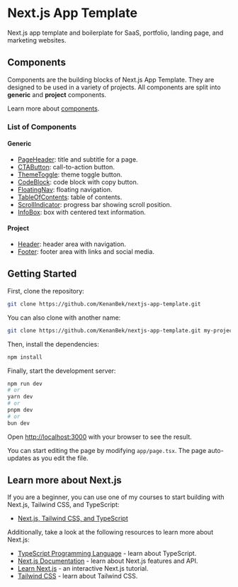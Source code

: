 # Next.js App Template

Next.js app template and boilerplate for SaaS, portfolio, landing page, and marketing websites.

## Components

Components are the building blocks of Next.js App Template. They are designed to be used in a variety of projects. All components are split into **generic** and **project** components.

Learn more about [components](https://github.com/KenanBek/nextjs-app-template/wiki#components).

### List of Components

#### Generic

- [PageHeader](https://github.com/KenanBek/nextjs-app-template/wiki/PageHeader): title and subtitle for a page.
- [CTAButton](https://github.com/KenanBek/nextjs-app-template/wiki/CTAButton): call-to-action button.
- [ThemeToggle](https://github.com/KenanBek/nextjs-app-template/wiki/ThemeToggle): theme toggle button.
- [CodeBlock](https://github.com/KenanBek/nextjs-app-template/wiki/CodeBlock): code block with copy button.
- [FloatingNav](https://github.com/KenanBek/nextjs-app-template/wiki/FloatingNav): floating navigation.
- [TableOfContents](https://github.com/KenanBek/nextjs-app-template/wiki/TableOfContents): table of contents.
- [ScrollIndicator](https://github.com/KenanBek/nextjs-app-template/wiki/ScrollIndicator): progress bar showing scroll position.
- [InfoBox](https://github.com/KenanBek/nextjs-app-template/wiki/InfoBox): box with centered text information.

#### Project

- [Header](https://github.com/KenanBek/nextjs-app-template/wiki/Header): header area with navigation.
- [Footer](https://github.com/KenanBek/nextjs-app-template/wiki/Footer): footer area with links and social media.

## Getting Started

First, clone the repository:

```bash
git clone https://github.com/KenanBek/nextjs-app-template.git
```

You can also clone with another name:

```bash
git clone https://github.com/KenanBek/nextjs-app-template.git my-project
```

Then, install the dependencies:

```bash
npm install
```

Finally, start the development server:

```bash
npm run dev
# or
yarn dev
# or
pnpm dev
# or
bun dev
```

Open [http://localhost:3000](http://localhost:3000) with your browser to see the result.

You can start editing the page by modifying `app/page.tsx`. The page auto-updates as you edit the file.

## Learn more about Next.js

If you are a beginner, you can use one of my courses to start building with Next.js, Tailwind CSS, and TypeScript:

- [Next.js, Tailwind CSS, and TypeScript](https://www.codervlogger.com/how-to-build-website-app-with-nextjs-tailwindcss-cursorai-for-beginners/)

Additionally, take a look at the following resources to learn more about Next.js:

- [TypeScript Programming Language](https://www.typescriptlang.org/docs/) - learn about TypeScript.
- [Next.js Documentation](https://nextjs.org/docs) - learn about Next.js features and API.
- [Learn Next.js](https://nextjs.org/learn) - an interactive Next.js tutorial.
- [Tailwind CSS](https://tailwindcss.com/docs/installation) - learn about Tailwind CSS.
